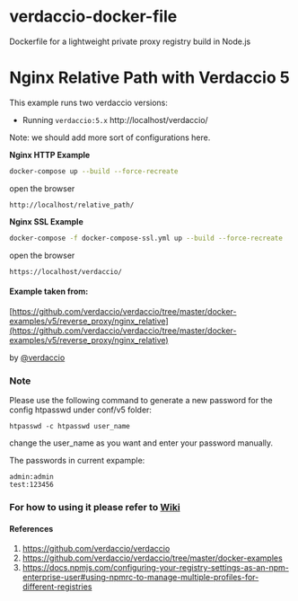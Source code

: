 # verdaccio-docker-file
Dockerfile for a lightweight private proxy registry build in Node.js


# Nginx Relative Path with Verdaccio 5

This example runs two verdaccio versions:

- Running `verdaccio:5.x` http://localhost/verdaccio/

Note: we should add more sort of configurations here.

**Nginx HTTP Example**

```bash
docker-compose up --build --force-recreate
```

open the browser

```
http://localhost/relative_path/
```

**Nginx SSL Example**

```bash
docker-compose -f docker-compose-ssl.yml up --build --force-recreate
```

open the browser

```
https://localhost/verdaccio/
```


#### Example taken from:

[https://github.com/verdaccio/verdaccio/tree/master/docker-examples/v5/reverse_proxy/nginx_relative](https://github.com/verdaccio/verdaccio/tree/master/docker-examples/v5/reverse_proxy/nginx_relative)

by [@verdaccio](https://github.com/verdaccio)

### Note 

Please use the following command to generate a new password for the config htpasswd under conf/v5 folder:

`htpasswd -c htpasswd user_name`

change the user_name as you want and enter your password  manually.

The passwords in current expample:
```
admin:admin
test:123456
```

### For how to using it please refer to [Wiki](https://github.com/kangchengkun/verdaccio-docker-file/wiki/How-to-using-NPM-Registry)

#### References
1. https://github.com/verdaccio/verdaccio
2. https://github.com/verdaccio/verdaccio/tree/master/docker-examples
3. https://docs.npmjs.com/configuring-your-registry-settings-as-an-npm-enterprise-user#using-npmrc-to-manage-multiple-profiles-for-different-registries
